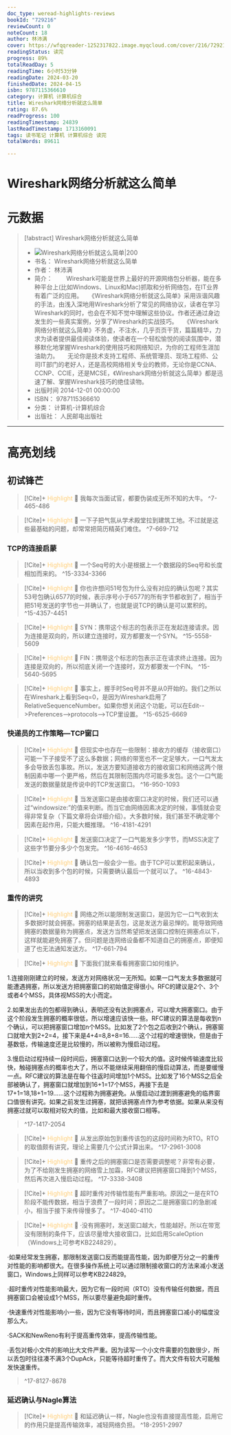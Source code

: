 ```yaml
---
doc_type: weread-highlights-reviews
bookId: "729216"
reviewCount: 0
noteCount: 18
author: 林沛满
cover: https://wfqqreader-1252317822.image.myqcloud.com/cover/216/729216/t7_729216.jpg
readingStatus: 读完
progress: 89%
totalReadDay: 5
readingTime: 6小时53分钟
readingDate: 2024-03-20
finishedDate: 2024-04-15
isbn: 9787115366610
category: 计算机 计算机综合
title: Wireshark网络分析就这么简单
rating: 87.6%
readProgress: 100
readingTimestamp: 24839
lastReadTimestamp: 1713160091
tags: 读书笔记 计算机 计算机综合 读完
totalWords: 89611

---
```


# Wireshark网络分析就这么简单

# 元数据
> [!abstract] Wireshark网络分析就这么简单
> - ![ Wireshark网络分析就这么简单|200](https://wfqqreader-1252317822.image.myqcloud.com/cover/216/729216/t7_729216.jpg)
> - 书名： Wireshark网络分析就这么简单
> - 作者： 林沛满
> - 简介： 　　Wireshark可能是世界上最好的开源网络包分析器，能在多种平台上(比如Windows、Linux和Mac)抓取和分析网络包，在IT业界有着广泛的应用。　　《Wireshark网络分析就这么简单》采用诙谐风趣的手法，由浅入深地用Wireshark分析了常见的网络协议，读者在学习Wireshark的同时，也会在不知不觉中理解这些协议。作者还通过身边发生的一些真实案例，分享了Wireshark的实战技巧。　　《Wireshark网络分析就这么简单》不务虚，不注水，几乎页页干货，篇篇精华，力求为读者提供最佳阅读体验，使读者在一个轻松愉悦的阅读氛围中，潜移默化地掌握Wireshark的使用技巧和网络知识，为你的工程师生涯加油助力。　　无论你是技术支持工程师、系统管理员、现场工程师、公司IT部门的老好人，还是高校网络相关专业的教师，无论你是CCNA、CCNP、CCIE，还是MCSE，《Wireshark网络分析就这么简单》都是迅速了解、掌握Wireshark技巧的绝佳读物。
> - 出版时间 2014-12-01 00:00:00
> - ISBN： 9787115366610
> - 分类： 计算机-计算机综合
> - 出版社： 人民邮电出版社



---

# 高亮划线

## 初试锋芒

> [!Cite]+ <span style="color: #ffce78;">Highlight</span>
> 📌 我每次当面试官，都要伪装成无所不知的大牛。
> ^7-465-486

> [!Cite]+ <span style="color: #ffce78;">Highlight</span>
> 📌 一下子把气氛从学术殿堂拉到建筑工地。不过就是这些最基础的问题，却常常把简历精英们难住。
> ^7-669-712
### TCP的连接启蒙

> [!Cite]+ <span style="color: #ffce78;">Highlight</span>
> 📌 一个Seq号的大小是根据上一个数据段的Seq号和长度相加而来的。
> ^15-3334-3366

> [!Cite]+ <span style="color: #ffce78;">Highlight</span>
> 📌 你也许想问51号包为什么没有对应的确认包呢？其实53号包确认6577的时候，表示序号小于6577的所有字节都收到了，相当于把51号发送的字节也一并确认了，也就是说TCP的确认是可以累积的。
> ^15-4357-4451

> [!Cite]+ <span style="color: #ffce78;">Highlight</span>
> 📌 SYN：携带这个标志的包表示正在发起连接请求。因为连接是双向的，所以建立连接时，双方都要发一个SYN。
> ^15-5558-5609

> [!Cite]+ <span style="color: #ffce78;">Highlight</span>
> 📌 FIN：携带这个标志的包表示正在请求终止连接。因为连接是双向的，所以彻底关闭一个连接时，双方都要发一个FIN。
> ^15-5640-5695

> [!Cite]+ <span style="color: #ffce78;">Highlight</span>
> 📌 事实上，握手时Seq号并不是从0开始的。我们之所以在Wireshark上看到Seq=0，是因为Wireshark启用了RelativeSequenceNumber。如果你想关闭这个功能，可以在Edit-->Preferences-->protocols-->TCP里设置。
> ^15-6525-6669
### 快递员的工作策略—TCP窗口

> [!Cite]+ <span style="color: #ffce78;">Highlight</span>
> 📌 但现实中也存在一些限制：接收方的缓存（接收窗口）可能一下子接受不了这么多数据；网络的带宽也不一定足够大，一口气发太多会导致丢包事故。所以，发送方要知道接收方的接收窗口和网络这两个限制因素中哪一个更严格，然后在其限制范围内尽可能多发包。这个一口气能发送的数据量就是传说中的TCP发送窗口。
> ^16-950-1093

> [!Cite]+ <span style="color: #ffce78;">Highlight</span>
> 📌 当发送窗口是由接收窗口决定的时候，我们还可以通过“windowsize:”的值来判断。而当它由网络因素决定的时候，事情就会变得非常复杂（下篇文章将会详细介绍）。大多数时候，我们甚至不确定哪个因素在起作用，只能大概推理。
> ^16-4181-4291

> [!Cite]+ <span style="color: #ffce78;">Highlight</span>
> 📌 发送窗口决定了一口气能发多少字节，而MSS决定了这些字节要分多少个包发完。
> ^16-4616-4653

> [!Cite]+ <span style="color: #ffce78;">Highlight</span>
> 📌 确认包一般会少一些。由于TCP可以累积起来确认，所以当收到多个包的时候，只需要确认最后一个就可以了。
> ^16-4843-4893
### 重传的讲究

> [!Cite]+ <span style="color: #ffce78;">Highlight</span>
> 📌 网络之所以能限制发送窗口，是因为它一口气收到太多数据时就会拥塞。拥塞的结果是丢包，这是发送方最忌惮的。能导致网络拥塞的数据量称为拥塞点，发送方当然希望把发送窗口控制在拥塞点以下，这样就能避免拥塞了。但问题是连网络设备都不知道自己的拥塞点，即便知道了也无法通知发送方。
> ^17-661-794

> [!Cite]+ <span style="color: #ffce78;">Highlight</span>
> 📌 下面我们就来看看拥塞窗口如何维护。
>
1.连接刚刚建立的时候，发送方对网络状况一无所知。如果一口气发太多数据就可能遭遇拥塞，所以发送方把拥塞窗口的初始值定得很小。RFC的建议是2个、3个或者4个MSS，具体视MSS的大小而定。
>
2.如果发出去的包都得到确认，表明还没有达到拥塞点，可以增大拥塞窗口。由于这个阶段发生拥塞的概率很低，所以增速应该快一些。RFC建议的算法是每收到n个确认，可以把拥塞窗口增加n个MSS。比如发了2个包之后收到2个确认，拥塞窗口就增大到2+2=4，接下来是4+4=8,8+8=16……这个过程的增速很快，但是由于基数低，传输速度还是比较慢的，所以被称为慢启动过程。
>
3.慢启动过程持续一段时间后，拥塞窗口达到一个较大的值。这时候传输速度比较快，触碰拥塞点的概率也大了，所以不能继续采用翻倍的慢启动算法，而是要缓慢一点。RFC建议的算法是在每个往返时间增加1个MSS。比如发了16个MSS之后全部被确认了，拥塞窗口就增加到16+1=17个MSS，再接下去是17+1=18,18+1=19……这个过程称为拥塞避免。从慢启动过渡到拥塞避免的临界窗口值很有讲究。如果之前发生过拥塞，就把该拥塞点作为参考依据。如果从来没有拥塞过就可以取相对较大的值，比如和最大接收窗口相等。
> ^17-1417-2054

> [!Cite]+ <span style="color: #ffce78;">Highlight</span>
> 📌 从发出原始包到重传该包的这段时间称为RTO。RTO的取值颇有讲究，理论上需要几个公式计算出来。
> ^17-2961-3008

> [!Cite]+ <span style="color: #ffce78;">Highlight</span>
> 📌 重传之后的拥塞窗口是否需要调整呢？非常有必要，为了不给刚发生拥塞的网络雪上加霜，RFC建议把拥塞窗口降到1个MSS，然后再次进入慢启动过程。
> ^17-3338-3408

> [!Cite]+ <span style="color: #ffce78;">Highlight</span>
> 📌 超时重传对传输性能有严重影响。原因之一是在RTO阶段不能传数据，相当于浪费了一段时间；原因之二是拥塞窗口的急剧减小，相当于接下来传得慢多了。
> ^17-4040-4110

> [!Cite]+ <span style="color: #ffce78;">Highlight</span>
> 📌 ·没有拥塞时，发送窗口越大，性能越好。所以在带宽没有限制的条件下，应该尽量增大接收窗口，比如启用ScaleOption（Windows上可参考KB224829）。
>
·如果经常发生拥塞，那限制发送窗口反而能提高性能，因为即便万分之一的重传对性能的影响都很大。在很多操作系统上可以通过限制接收窗口的方法来减小发送窗口，Windows上同样可以参考KB224829。
>
·超时重传对性能影响最大，因为它有一段时间（RTO）没有传输任何数据，而且拥塞窗口会被设成1个MSS，所以要尽量避免超时重传。
>
·快速重传对性能影响小一些，因为它没有等待时间，而且拥塞窗口减小的幅度没那么大。
>
·SACK和NewReno有利于提高重传效率，提高传输性能。
>
·丢包对极小文件的影响比大文件严重。因为读写一个小文件需要的包数很少，所以丢包时往往凑不满3个DupAck，只能等待超时重传了。而大文件有较大可能触发快速重传。
> ^17-8127-8678
### 延迟确认与Nagle算法

> [!Cite]+ <span style="color: #ffce78;">Highlight</span>
> 📌 和延迟确认一样，Nagle也没有直接提高性能，启用它的作用只是提高传输效率，减轻网络负担。
> ^18-2951-2997

